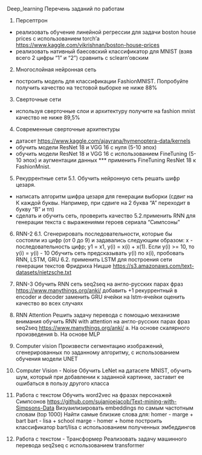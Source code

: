 Deep_learning
Перечень заданий по работам

1. Персептрон
- реализовать обучение линейной регрессии для задачи boston house prices  с использованием torch’а  https://www.kaggle.com/vikrishnan/boston-house-prices
- реализовать нативный баесовский классификатор для MNIST (взяв всего 2 цифры “1” и “2”) сравнить с sclearn’овским

2. Многослойная нейронная сеть
- построить модель для классификации FashionMNIST. Попробуйте получить качество на тестовой выборке не ниже 88% 

3. Сверточные сети
- используя сверточные слои и архитектуру получите на fashion mnist качество не ниже 89,5%

4. Современные сверточные архитектуры
- датасет https://www.kaggle.com/ajayrana/hymenoptera-data/kernels
- обучить  модели ResNet 18 и VGG 16 с нуля (5-10 эпох)
- обучить модели ResNet 18 и VGG 16 с использованием FineTuning (5-10 эпох) и аугментации данных 
***  применить FineTuning ResNet 18 к FashionMnist. 

5. Рекуррентные сети
5.1. Обучить нейронную сеть решать шифр цезаря.
- написать алгоритм шифра цезаря для генерации выборки (сдвиг на К каждой буквы. Например, при сдвиге на 2 буква “А” переходит в букву “В” и тп)
- сделать и обучить сеть,  проверить качество
5.2.применить RNN для генерации текста с выражениями героев сериала “Симпсоны”

6. RNN-2
6.1.  Сгенерировать последовательности, которые бы состояли из цифр (от 0 до 9) и задавались следующим образом: x - последовательность цифр;  y1 = x1, y(i) = x(i) + x(1). Если y(i) >= 10, то y(i) = y(i) - 10
Обучить сеть предсказывать y(i) по x(i), пробовать RNN, LSTM, GRU
6.2. применить LSTM для построения сети генерации текстов Фридриха Ницше https://s3.amazonaws.com/text-datasets/nietzsche.txt

7. RNN-3
Обучить RNN сеть seq2seq на англо-русских парах фраз https://www.manythings.org/anki/
добавить +1 рекуррентный в encoder и decoder
заменить GRU ячейки на lstm-ячейки
оценить качество во всех случаях

8. RNN Attention
Решить задачу перевода с помощью механизме внимания
обучить RNN with attention на англо-русских парах фраз seq2seq https://www.manythings.org/anki/
a. На основе скалярного произведения
b. На основе MLP

10. Computer vision
Произвести сегментацию изображений, сгенерированных по заданному алгоритму, с использованием обучения модели UNET

11. Computer Vision - Noise
Обучить LeNet на датасете MNIST,  обучить шум, который при добавлении к заданной картинке, заставит ее ошибаться в пользу другого класса

12. Работа с текстом
Обучить word2vec на фразах персонажей Симпсонов https://github.com/sujanjoejacob/Text-mining-with-Simpsons-Data
Визуаилизировать embeddings по самым частотным словам (top 1000)
Найти самые близкие слова для: homer - marge + bart bart - lisa + school marge - homer + home
построить классификатор bart/lisa с использованием полученных эмбеддингов

13. Работа с текстом  - Трансформер
Реализовать задачу машинного перевода seq2seq с использованием transformer

